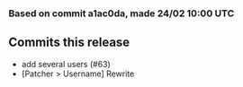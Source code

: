 ### Based on commit a1ac0da, made 24/02 10:00 UTC
## Commits this release
  - add several users (#63)
  - [Patcher > Username] Rewrite